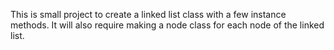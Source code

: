 This is small project to create a linked list class with a few instance methods.  It will also require making a node class for each node of the linked list.